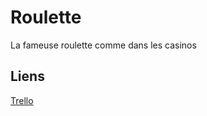 # Roulette
La fameuse roulette comme dans les casinos
## Liens
[Trello](https://trello.com/w/roulette10/)
